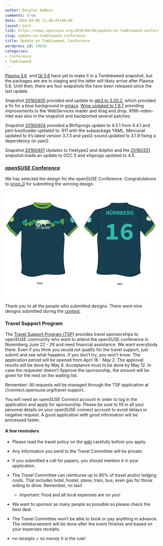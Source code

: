 ```yaml
---
author: Douglas DeMaio
comments: true
date: 2016-04-06 11:48:47+00:00
layout: post
link: https://news.opensuse.org/2016/04/06/update-on-tumbleweed-conference/
slug: update-on-tumbleweed-conference
title: Update on Tumbleweed, Conference
wordpress_id: 19810
categories:
- Conference
- Tumbleweed
---
```



[Plasma 5.6](https://www.kde.org/announcements/plasma-5.5.95.php)  and [Qt 5.6](https://wiki.qt.io/Qt-5.6-release) have yet to make it in a Tumbleweed snapshot, but the packages are are in staging and the latter will likely arrive after Plasma 5.6. Until then, there are four snapshots the have been released since the last update.

Snapshot [20160405](https://lists.opensuse.org/opensuse-factory/2016-04/msg00081.html) provided and update to [gtk3 to 3.20.2](https://developer.gnome.org/gtk3/stable/), which provided a fix for a blue background in [emacs](https://www.gnu.org/software/emacs/). [Wine updated to 1.9.7](https://www.winehq.org/announce/1.9.7) providing improvements to the WebServices reader and drag and drop. Xf86-video-intel was also in the snapshot and backported several patches.

Snapshot [20160404](https://lists.opensuse.org/opensuse-factory/2016-04/msg00047.html) provided a Btrfsprogs update to 4.5.1 from 4.4.1 and perl-bootloader updated to .911 with the subpackage YAML. Mercurial updated to it’s latest version 3.7.3 and yast2-sound updated to 3.1.9 fixing a dependency on yast2.

Snapshot [20160401](https://lists.opensuse.org/opensuse-factory/2016-04/msg00027.html) Updates to freetype2 and dolphin and the [20160331](https://lists.opensuse.org/opensuse-factory/2016-04/msg00000.html) snapshot made an update to GCC 5 and xfsprogs updated to 4.5.


### [openSUSE Conference](https://events.opensuse.org/conference/oSC16)


<!-- more -->

We has selected the design for the openSUSE Conference. Congratulations to [orion_0](https://en.opensuse.org/User:Orion_0) for submitting the winning design.

![Proposition_oSC16](/wp-content/uploads/2016/04/Proposition_oSC16.png)

Thank you to all the people who submitted designs. There were nine designs submitted during the [contest](https://en.opensuse.org/OSC16tshirtcontests).


### Travel Support Program


The [Travel Support Program (TSP)](https://en.opensuse.org/openSUSE:Travel_Support_Program) provides travel sponsorships to openSUSE community who want to attend the openSUSE conference in Nuremberg June 22 - 26 and need financial assistance. We want everybody there. Even if you think you would not qualify for the travel support, just submit and see what happens. If you don’t try, you won’t know. The application period will be opened from April 18 - May 2. The approval results will be done by May 8. Acceptance must to be done by May 12. In case the requester doesn’t Approve the sponsorship, the amount will be given for the next on the waiting list.

Remember: All requests will be managed through the TSP application at //connect.opensuse.org/travel-support.

You will need an openSUSE Connect account in order to log in the application and apply for sponsorship. Please be sure to fill in all your personal details on your openSUSE connect account to avoid delays or negative request. A good application with good information will be processed faster.


#### A few reminders





	
  * Please read the travel policy on the [wiki](https://en.opensuse.org/openSUSE:Travel_Support_Program) carefully before you apply.

	
  * Any information you send to the Travel Committee will be private.

	
  * If you submitted a call for papers, you should mention it in your application.

	
  * The Travel Committee can reimburse up to 80% of travel and/or lodging costs. That includes hotel, hostel, plane, train, bus, even gas for those willing to drive. Remember, no taxi!

	
    * Important: Food and all local expenses are on you!




	
  * We want to sponsor as many people as possible so please check the best deal.

	
  * The Travel Committee won’t be able to book or pay anything in advance. The reimbursement will be done after the event finishes and based on your expenses receipts.

	
  * no receipts = no money It is the rule!


